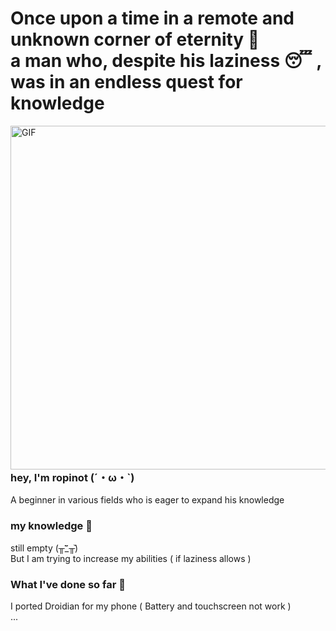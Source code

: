 # Once upon a time in a remote and unknown corner of eternity 🌌  <br> a man who, despite his laziness 😴 , was in an endless quest for knowledge 
<img width="550" alt="GIF" align="right" src="https://i.pinimg.com/originals/12/6b/8f/126b8f18bad751435ff017dd1658b598.gif">

### hey, I'm ropinot (´・ω・`) 
<p>A beginner in various fields who is eager to expand his knowledge</p>

### my knowledge 📖
still empty (╥︣_᷅╥᷅) <br>
But I am trying to increase my abilities ( if laziness allows )

### What I've done so far 🤥
I ported Droidian for my phone ( Battery and touchscreen not work ) <br>
...
